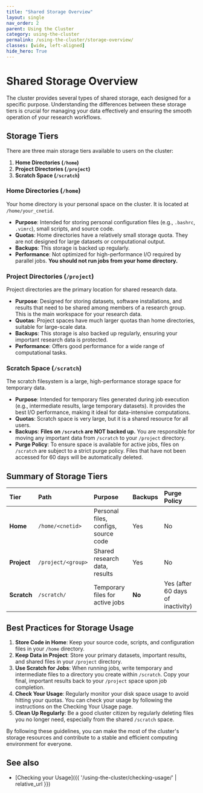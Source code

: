 ```yaml
---
title: "Shared Storage Overview"
layout: single
nav_order: 2
parent: Using the Cluster
category: using-the-cluster
permalink: /using-the-cluster/storage-overview/
classes: [wide, left-aligned]
hide_hero: True
---
```


# Shared Storage Overview

The cluster provides several types of shared storage, each designed for a specific purpose. Understanding the differences between these storage tiers is crucial for managing your data effectively and ensuring the smooth operation of your research workflows.

## Storage Tiers

There are three main storage tiers available to users on the cluster:

1.  **Home Directories (`/home`)**
2.  **Project Directories (`/project`)**
3.  **Scratch Space (`/scratch`)**

### Home Directories (`/home`)

Your home directory is your personal space on the cluster. It is located at `/home/your_cnetid`.

*   **Purpose**: Intended for storing personal configuration files (e.g., `.bashrc`, `.vimrc`), small scripts, and source code.
*   **Quotas**: Home directories have a relatively small storage quota. They are not designed for large datasets or computational output.
*   **Backups**: This storage is backed up regularly.
*   **Performance**: Not optimized for high-performance I/O required by parallel jobs. **You should not run jobs from your home directory.**

### Project Directories (`/project`)

Project directories are the primary location for shared research data.

*   **Purpose**: Designed for storing datasets, software installations, and results that need to be shared among members of a research group. This is the main workspace for your research data.
*   **Quotas**: Project spaces have much larger quotas than home directories, suitable for large-scale data.
*   **Backups**: This storage is also backed up regularly, ensuring your important research data is protected.
*   **Performance**: Offers good performance for a wide range of computational tasks.

### Scratch Space (`/scratch`)

The scratch filesystem is a large, high-performance storage space for temporary data.

*   **Purpose**: Intended for temporary files generated during job execution (e.g., intermediate results, large temporary datasets). It provides the best I/O performance, making it ideal for data-intensive computations.
*   **Quotas**: Scratch space is very large, but it is a shared resource for all users.
*   **Backups**: **Files on `/scratch` are NOT backed up.** You are responsible for moving any important data from `/scratch` to your `/project` directory.
*   **Purge Policy**: To ensure space is available for active jobs, files on `/scratch` are subject to a strict purge policy. Files that have not been accessed for 60 days will be automatically deleted.

## Summary of Storage Tiers

| Tier | Path | Purpose | Backups | Purge Policy |
| :--- | :--- | :--- | :--- | :--- |
| **Home** | `/home/<cnetid>` | Personal files, configs, source code | Yes | No |
| **Project** | `/project/<group>` | Shared research data, results | Yes | No |
| **Scratch** | `/scratch/` | Temporary files for active jobs | **No** | Yes (after 60 days of inactivity) |

## Best Practices for Storage Usage

1.  **Store Code in Home**: Keep your source code, scripts, and configuration files in your `/home` directory.
2.  **Keep Data in Project**: Store your primary datasets, important results, and shared files in your `/project` directory.
3.  **Use Scratch for Jobs**: When running jobs, write temporary and intermediate files to a directory you create within `/scratch`. Copy your final, important results back to your `/project` space upon job completion.
4.  **Check Your Usage**: Regularly monitor your disk space usage to avoid hitting your quotas. You can check your usage by following the instructions on the Checking Your Usage page.
5.  **Clean Up Regularly**: Be a good cluster citizen by regularly deleting files you no longer need, especially from the shared `/scratch` space.

By following these guidelines, you can make the most of the cluster's storage resources and contribute to a stable and efficient computing environment for everyone.

## See also
- [Checking your Usage]({{ '/using-the-cluster/checking-usage/' | relative_url }})